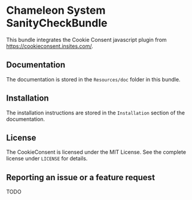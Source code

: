 Chameleon System SanityCheckBundle
==================================

This bundle integrates the Cookie Consent javascript plugin from https://cookieconsent.insites.com/.

Documentation
-------------

The documentation is stored in the `Resources/doc` folder in this bundle.
 
Installation
------------

The installation instructions are stored in the `Installation` section of the documentation.

License
-------

The CookieConsent is licensed under the MIT License. See the complete license under `LICENSE` for details.

Reporting an issue or a feature request
---------------------------------------

TODO
